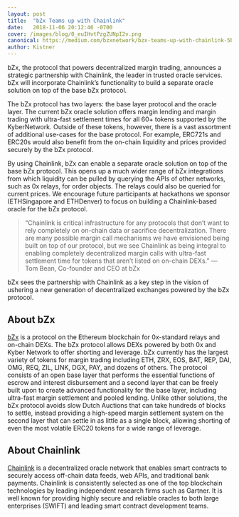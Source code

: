 ```yaml
---
layout: post
title:  "bZx Teams up with Chainlink"
date:   2018-11-06 20:12:46 -0700
cover: /images/blog/0_euIHvtPzgZUNpI2v.png
canonical: https://medium.com/bzxnetwork/bzx-teams-up-with-chainlink-5b9649e8c241
author: Kistner
---
```

bZx, the protocol that powers decentralized margin trading, announces a strategic partnership with Chainlink, the leader in trusted oracle services. bZx will incorporate Chainlink’s functionality to build a separate oracle solution on top of the base bZx protocol.

The bZx protocol has two layers: the base layer protocol and the oracle layer. The current bZx oracle solution offers margin lending and margin trading with ultra-fast settlement times for all 60+ tokens supported by the KyberNetwork. Outside of these tokens, however, there is a vast assortment of additional use-cases for the base protocol. For example, ERC721s and ERC20s would also benefit from the on-chain liquidity and prices provided securely by the bZx protocol.

By using Chainlink, bZx can enable a separate oracle solution on top of the base bZx protocol. This opens up a much wider range of bZx integrations from which liquidity can be pulled by querying the APIs of other networks, such as 0x relays, for order objects. The relays could also be queried for current prices. We encourage future participants at hackathons we sponsor (ETHSingapore and ETHDenver) to focus on building a Chainlink-based oracle for the bZx protocol.

>“Chainlink is critical infrastructure for any protocols that don’t want to rely completely on on-chain data or sacrifice decentralization. There are many possible margin call mechanisms we have envisioned being built on top of our protocol, but we see Chainlink as being integral to enabling completely decentralized margin calls with ultra-fast settlement time for tokens that aren’t listed on on-chain DEXs.”
— Tom Bean, Co-founder and CEO at bZx

bZx sees the partnership with Chainlink as a key step in the vision of ushering a new generation of decentralized exchanges powered by the bZx protocol.

## About bZx

[bZx](/) is a protocol on the Ethereum blockchain for 0x-standard relays and on-chain DEXs. The bZx protocol allows DEXs powered by both 0x and Kyber Network to offer shorting and leverage. bZx currently has the largest variety of tokens for margin trading including ETH, ZRX, EOS, BAT, REP, DAI, OMG, REQ, ZIL, LINK, DGX, PAY, and dozens of others. The protocol consists of an open base layer that performs the essential functions of escrow and interest disbursement and a second layer that can be freely built upon to create advanced functionality for the base layer, including ultra-fast margin settlement and pooled lending. Unlike other solutions, the bZx protocol avoids slow Dutch Auctions that can take hundreds of blocks to settle, instead providing a high-speed margin settlement system on the second layer that can settle in as little as a single block, allowing shorting of even the most volatile ERC20 tokens for a wide range of leverage.


## About Chainlink

[Chainlink](https://chain.link/) is a decentralized oracle network that enables smart contracts to securely access off-chain data feeds, web APIs, and traditional bank payments. Chainlink is consistently selected as one of the top blockchain technologies by leading independent research firms such as Gartner. It is well known for providing highly secure and reliable oracles to both large enterprises (SWIFT) and leading smart contract development teams.
